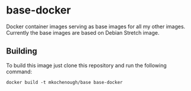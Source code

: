 # base-docker

Docker container images serving as base images for all my other images. Currently the base images are based on Debian Stretch image.

## Building

To build this image just clone this repository and run the following command:

```
docker build -t mkochenough/base base-docker
```

